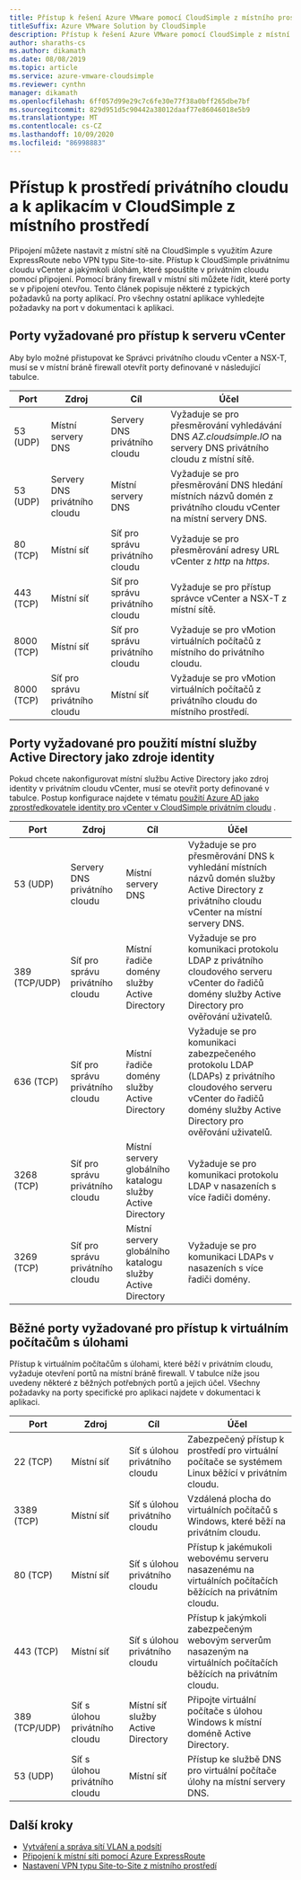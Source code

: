 ```yaml
---
title: Přístup k řešení Azure VMware pomocí CloudSimple z místního prostředí
titleSuffix: Azure VMware Solution by CloudSimple
description: Přístup k řešení Azure VMware pomocí CloudSimple z místní sítě přes bránu firewall
author: sharaths-cs
ms.author: dikamath
ms.date: 08/08/2019
ms.topic: article
ms.service: azure-vmware-cloudsimple
ms.reviewer: cynthn
manager: dikamath
ms.openlocfilehash: 6ff057d99e29c7c6fe30e77f38a0bff265dbe7bf
ms.sourcegitcommit: 829d951d5c90442a38012daaf77e86046018e5b9
ms.translationtype: MT
ms.contentlocale: cs-CZ
ms.lasthandoff: 10/09/2020
ms.locfileid: "86998883"
---
```

# <a name="accessing-your-cloudsimple-private-cloud-environment-and-applications-from-on-premises"></a>Přístup k prostředí privátního cloudu a k aplikacím v CloudSimple z místního prostředí

Připojení můžete nastavit z místní sítě na CloudSimple s využitím Azure ExpressRoute nebo VPN typu Site-to-site.  Přístup k CloudSimple privátnímu cloudu vCenter a jakýmkoli úlohám, které spouštíte v privátním cloudu pomocí připojení.  Pomocí brány firewall v místní síti můžete řídit, které porty se v připojení otevřou.  Tento článek popisuje některé z typických požadavků na porty aplikací.  Pro všechny ostatní aplikace vyhledejte požadavky na port v dokumentaci k aplikaci.

## <a name="ports-required-for-accessing-vcenter"></a>Porty vyžadované pro přístup k serveru vCenter

Aby bylo možné přistupovat ke Správci privátního cloudu vCenter a NSX-T, musí se v místní bráně firewall otevřít porty definované v následující tabulce.  

| Port       | Zdroj                           | Cíl                      | Účel                                                                                                                |
|------------|----------------------------------|----------------------------------|------------------------------------------------------------------------------------------------------------------------|
| 53 (UDP)   | Místní servery DNS          | Servery DNS privátního cloudu        | Vyžaduje se pro přesměrování vyhledávání DNS *AZ.cloudsimple.IO* na servery DNS privátního cloudu z místní sítě.       |
| 53 (UDP)   | Servery DNS privátního cloudu        | Místní servery DNS          | Vyžaduje se pro přesměrování DNS hledání místních názvů domén z privátního cloudu vCenter na místní servery DNS. |
| 80 (TCP)   | Místní síť              | Síť pro správu privátního cloudu | Vyžaduje se pro přesměrování adresy URL vCenter z *http* na *https*.                                                           |
| 443 (TCP)  | Místní síť              | Síť pro správu privátního cloudu | Vyžaduje se pro přístup správce vCenter a NSX-T z místní sítě.                                             |
| 8000 (TCP) | Místní síť              | Síť pro správu privátního cloudu | Vyžaduje se pro vMotion virtuálních počítačů z místního do privátního cloudu.                                            |
| 8000 (TCP) | Síť pro správu privátního cloudu | Místní síť              | Vyžaduje se pro vMotion virtuálních počítačů z privátního cloudu do místního prostředí.                                            |

## <a name="ports-required-for-using-on-premises-active-directory-as-an-identity-source"></a>Porty vyžadované pro použití místní služby Active Directory jako zdroje identity

Pokud chcete nakonfigurovat místní službu Active Directory jako zdroj identity v privátním cloudu vCenter, musí se otevřít porty definované v tabulce.  Postup konfigurace najdete v tématu [použití Azure AD jako zprostředkovatele identity pro vCenter v CloudSimple privátním cloudu](./azure-ad.md) .

| Port         | Zdroj                           | Cíl                                         | Účel                                                                                                                                          |
|--------------|----------------------------------|-----------------------------------------------------|--------------------------------------------------------------------------------------------------------------------------------------------------|
| 53 (UDP)      | Servery DNS privátního cloudu        | Místní servery DNS                             | Vyžaduje se pro přesměrování DNS k vyhledání místních názvů domén služby Active Directory z privátního cloudu vCenter na místní servery DNS.          |
| 389 (TCP/UDP) | Síť pro správu privátního cloudu | Místní řadiče domény služby Active Directory     | Vyžaduje se pro komunikaci protokolu LDAP z privátního cloudového serveru vCenter do řadičů domény služby Active Directory pro ověřování uživatelů.                |
| 636 (TCP)     | Síť pro správu privátního cloudu | Místní řadiče domény služby Active Directory     | Vyžaduje se pro komunikaci zabezpečeného protokolu LDAP (LDAPs) z privátního cloudového serveru vCenter do řadičů domény služby Active Directory pro ověřování uživatelů. |
| 3268 (TCP)    | Síť pro správu privátního cloudu | Místní servery globálního katalogu služby Active Directory | Vyžaduje se pro komunikaci protokolu LDAP v nasazeních s více řadiči domény.                                                                        |
| 3269 (TCP)    | Síť pro správu privátního cloudu | Místní servery globálního katalogu služby Active Directory | Vyžaduje se pro komunikaci LDAPs v nasazeních s více řadiči domény.                                                                       |                                           |

## <a name="common-ports-required-for-accessing-workload-virtual-machines"></a>Běžné porty vyžadované pro přístup k virtuálním počítačům s úlohami

Přístup k virtuálním počítačům s úlohami, které běží v privátním cloudu, vyžaduje otevření portů na místní bráně firewall.  V tabulce níže jsou uvedeny některé z běžných potřebných portů a jejich účel.  Všechny požadavky na porty specifické pro aplikaci najdete v dokumentaci k aplikaci.

| Port         | Zdroj                         | Cíl                          | Účel                                                                              |
|--------------|--------------------------------|--------------------------------------|--------------------------------------------------------------------------------------|
| 22 (TCP)      | Místní síť            | Síť s úlohou privátního cloudu       | Zabezpečený přístup k prostředí pro virtuální počítače se systémem Linux běžící v privátním cloudu.              |
| 3389 (TCP)    | Místní síť            | Síť s úlohou privátního cloudu       | Vzdálená plocha do virtuálních počítačů s Windows, které běží na privátním cloudu.                 |
| 80 (TCP)      | Místní síť            | Síť s úlohou privátního cloudu       | Přístup k jakémukoli webovému serveru nasazenému na virtuálních počítačích běžících na privátním cloudu.        |
| 443 (TCP)     | Místní síť            | Síť s úlohou privátního cloudu       | Přístup k jakýmkoli zabezpečeným webovým serverům nasazeným na virtuálních počítačích běžících na privátním cloudu. |
| 389 (TCP/UDP) | Síť s úlohou privátního cloudu | Místní síť služby Active Directory | Připojte virtuální počítače s úlohou Windows k místní doméně Active Directory.       |
| 53 (UDP)      | Síť s úlohou privátního cloudu | Místní síť                  | Přístup ke službě DNS pro virtuální počítače úlohy na místní servery DNS.         |

## <a name="next-steps"></a>Další kroky

* [Vytváření a správa sítí VLAN a podsítí](./create-vlan-subnet.md)
* [Připojení k místní síti pomocí Azure ExpressRoute](./on-premises-connection.md)
* [Nastavení VPN typu Site-to-Site z místního prostředí](./vpn-gateway.md)
